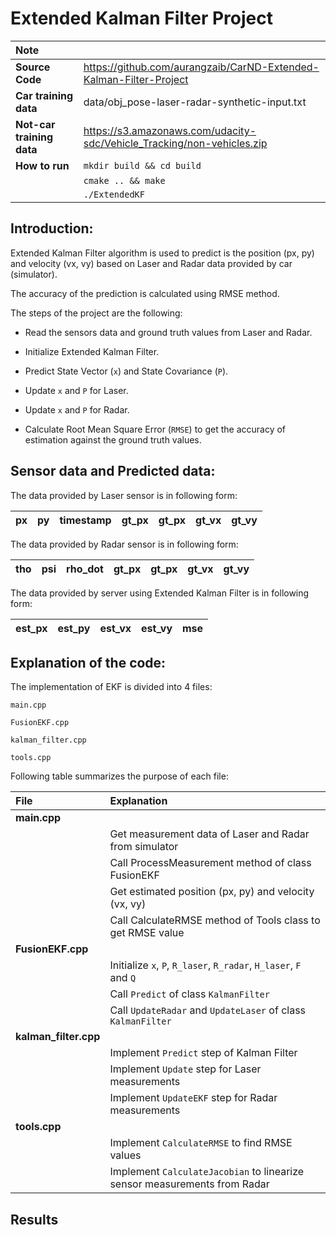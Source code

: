 # Extended Kalman Filter Project


| Note    | |
|:-----------|:-------------|
| **Source Code**  | https://github.com/aurangzaib/CarND-Extended-Kalman-Filter-Project  |
| **Car training data**  | data/obj_pose-laser-radar-synthetic-input.txt     |
| **Not-car training data**  | https://s3.amazonaws.com/udacity-sdc/Vehicle_Tracking/non-vehicles.zip      |
| **How to run**  | `mkdir build && cd build` | 
| |`cmake .. && make`     |
| |`./ExtendedKF`     |

## Introduction:

Extended Kalman Filter algorithm is used to predict is the position (px, py) and velocity (vx, vy) based on Laser and Radar data provided by car (simulator).

The accuracy of the prediction is calculated using RMSE method.

The steps of the project are the following:

- Read the sensors data and ground truth values from Laser and Radar.

- Initialize Extended Kalman Filter.

- Predict State Vector (`x`) and State Covariance (`P`).

- Update `x` and `P` for Laser.

- Update `x` and `P` for Radar.

- Calculate Root Mean Square Error (`RMSE`) to get the accuracy of estimation against the ground truth values.

## Sensor data and Predicted data:

The data provided by Laser sensor is in following form:

| px | py | timestamp | gt_px | gt_px | gt_vx | gt_vy |
|:-----------|:-------------|:-----------|:-------------|:-----------|:-------------|:-----------|

The data provided by Radar sensor is in following form:

| tho | psi | rho_dot | gt_px | gt_px | gt_vx | gt_vy |
|:-----------|:-------------|:-----------|:-------------|:-----------|:-------------|:-----------|

The data provided by server using Extended Kalman Filter is in following form:

| est_px | est_py | est_vx | est_vy | mse | 
|:-----------|:-------------|:-----------|:-------------|:-----------|

## Explanation of the code:

The implementation of EKF is divided into 4 files:

`main.cpp`

`FusionEKF.cpp`

`kalman_filter.cpp`

`tools.cpp`

Following table summarizes the purpose of each file:

| File | Explanation |
|:-----------|:-------------|
|**main.cpp**| |
|				| Get measurement data of Laser and Radar from simulator |
| 				| Call ProcessMeasurement method of class FusionEKF | 
|				| Get estimated position (px, py) and velocity (vx, vy) |
|				| Call CalculateRMSE method of Tools class to get RMSE value|
|**FusionEKF.cpp**|  |
| 				| Initialize `x`, `P`, `R_laser`, `R_radar`, `H_laser`, `F` and `Q` | 
|				| Call `Predict` of class `KalmanFilter`|
|				| Call `UpdateRadar` and `UpdateLaser` of class `KalmanFilter`|
|**kalman_filter.cpp**|  |
| 				| Implement `Predict` step of Kalman Filter | 
|				| Implement `Update` step for Laser measurements |
|				| Implement `UpdateEKF` step for Radar measurements |
|**tools.cpp**|  |
| 				| Implement `CalculateRMSE` to find RMSE values | 
|				| Implement `CalculateJacobian` to linearize sensor measurements from Radar |

## Results

